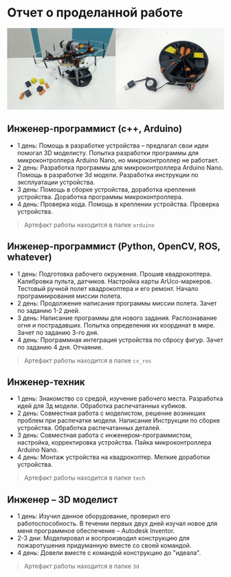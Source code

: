 # Отчет о проделанной работе

<img src="1.jpg" width="50%" height="50%"><img src="2.jpg" width="50%" height="50%">


## Инженер-программист (с++, Arduino)

- 1 день:
	Помощь в разработке устройства – предлагал свои идеи помогал 3D моделисту. Попытка разработки программы для микроконтроллера Arduino Nano, но микроконтроллер не работает.
- 2 день:
	Разработка программы для микроконтроллера Arduino Nano. Помощь в разработке 3d модели. Разработка инструкции по  эксплуатации устройства.
- 3 день:
    Помощь в сборке устройства, доработка крепления устройства. Доработка программы микроконтроллера.
- 4 день:
    Проверка кода. Помощь в креплении устройства. Проверка устройства.

> Артефакт работы находится в папке `arduino`


## Инженер-программист (Python, OpenCV, ROS, whatever)

- 1 день:
    Подготовка рабочего окружения. Прошив квадрокоптера. Калибровка пульта, датчиков. Настройка карты ArUco-маркеров. Тестовый ручной полет квадрокоптера и его ремонт. Начало програмиирования миссии полета.
- 2 день:
    Продолжение написания программы миссии полета. Зачет по заданию 1-2 дней.
- 3 день:
    Написание программы для нового задания. Распознавание огня и пострадавших. Попытка определения их координат в мире. Зачет по заданию 3-го дня.
- 4 день:
    Программная интеграция устройства по сбросу фигур. Зачет по заданию 4 дня. Отчаяние.

> Артефакт работы находится в папке `cv_ros`

## Инженер-техник

- 1 день: 
    Знакомство со средой, изучение рабочего места. Разработка идей для 3д модели. Обработка распечатанных кубиков.
- 2 день:
    Совместная работа с моделистом, решение возникших проблем при распечатке модели. Написание Инструкции по сборке устройства. Обработка распечатанных деталей.
- 3 день:
    Совместная работа с инженером-программистом, настройка, корректировка устройства. Пайка микроконтроллера Arduino Nano.
- 4 день:
    Монтаж устройства на квадрокоптер. Мелкие доработки устройства.

> Артефакт работы находится в папке `tech`


## Инженер – 3D моделист

- 1 день:
    Изучил данное оборудование, проверил его работоспособность. В течении первых двух дней изучал новое для меня программное обеспечение – Autodesk Inventor.
- 2-3 дни:
    Моделировал и воспроизводил конструкцию для пожаротушения придуманную вместе со своей командой.
- 4 день:
    Довели вместе с командой конструкцию до "идеала".

> Артефакт работы находится в папке `3d`
